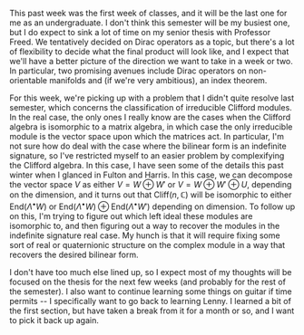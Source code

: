 This past week was the first week of classes, and it will be the last
one for me as an undergraduate. I don't think this semester will be my busiest
one, but I do expect to sink a lot of time on my senior thesis with Professor
Freed. We tentatively decided on Dirac operators as a topic, but there's a
lot of flexibility to decide what the final product will look like, and I
expect that we'll have a better picture of the direction we want to take in
a week or two. In particular, two promising avenues include Dirac operators
on non-orientable manifolds and (if we're very ambitious), an index theorem.

For this week, we're picking up with a problem that I didn't quite resolve
last semester, which concerns the classification of irreducible Clifford modules.
In the real case, the only ones I really know are the cases when the Clifford
algebra is isomorphic to a matrix algebra, in which case the only
irreducible module is the vector space upon which the matrices act. In
particular, I'm not sure how do deal with the case where the bilinear
form is an indefinite signature, so I've restricted myself to an easier problem
by complexifying the Clifford algebra. In this case, I have seen some of
the details this past winter when I glanced in Fulton and Harris. In this case,
we can decompose the vector space $V$ as either $V = W \oplus W'$ or
$V = W \oplus W' \oplus U$, depending on the dimension, and it turns out that
$\mathrm{Cliff}(n, \mathbb{C})$ will be isomorphic to either
$\mathrm{End}(\Lambda^\bullet W)$ or
$\mathrm{End}(\Lambda^\bullet W) \oplus \mathrm{End}(\Lambda^\bullet W')$
depending on dimension. To follow up on this, I'm trying to figure out
which left ideal these modules are isomorphic to, and then figuring out
a way to recover the modules in the indefinite signature real case. My hunch
is that it will require fixing some sort of real or quaternionic structure
on the complex module in a way that recovers the desired bilinear form.

I don't have too much else lined up, so I expect most of my thoughts will be
focused on the thesis for the next few weeks (and probably for the rest
of the semester). I also want to continue learning some things on guitar if
time permits -- I specifically want to go back to learning Lenny. I learned
a bit of the first section, but have taken a break from it for a month
or so, and I want to pick it back up again.
